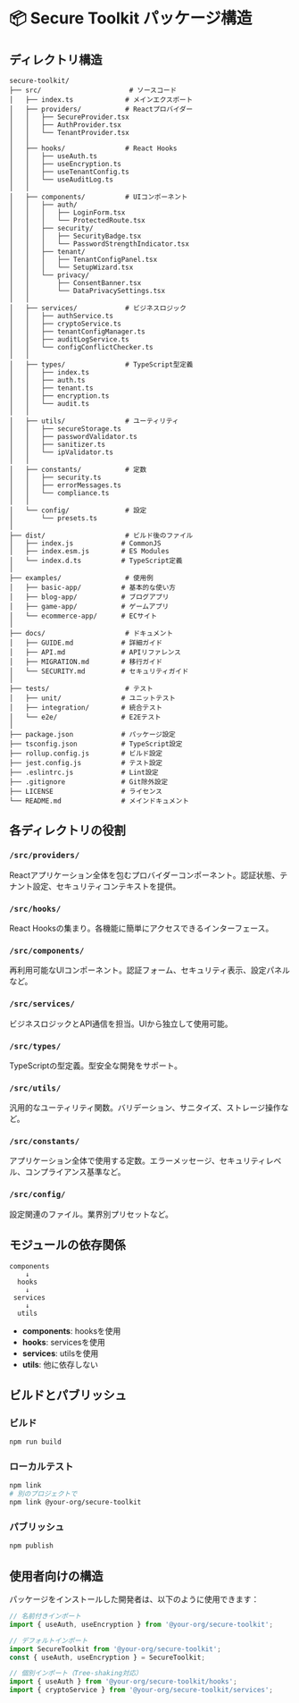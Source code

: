 # 📦 Secure Toolkit パッケージ構造

## ディレクトリ構造

```
secure-toolkit/
├── src/                      # ソースコード
│   ├── index.ts             # メインエクスポート
│   ├── providers/           # Reactプロバイダー
│   │   ├── SecureProvider.tsx
│   │   ├── AuthProvider.tsx
│   │   └── TenantProvider.tsx
│   │
│   ├── hooks/               # React Hooks
│   │   ├── useAuth.ts
│   │   ├── useEncryption.ts
│   │   ├── useTenantConfig.ts
│   │   └── useAuditLog.ts
│   │
│   ├── components/          # UIコンポーネント
│   │   ├── auth/
│   │   │   ├── LoginForm.tsx
│   │   │   └── ProtectedRoute.tsx
│   │   ├── security/
│   │   │   ├── SecurityBadge.tsx
│   │   │   └── PasswordStrengthIndicator.tsx
│   │   ├── tenant/
│   │   │   ├── TenantConfigPanel.tsx
│   │   │   └── SetupWizard.tsx
│   │   └── privacy/
│   │       ├── ConsentBanner.tsx
│   │       └── DataPrivacySettings.tsx
│   │
│   ├── services/            # ビジネスロジック
│   │   ├── authService.ts
│   │   ├── cryptoService.ts
│   │   ├── tenantConfigManager.ts
│   │   ├── auditLogService.ts
│   │   └── configConflictChecker.ts
│   │
│   ├── types/               # TypeScript型定義
│   │   ├── index.ts
│   │   ├── auth.ts
│   │   ├── tenant.ts
│   │   ├── encryption.ts
│   │   └── audit.ts
│   │
│   ├── utils/               # ユーティリティ
│   │   ├── secureStorage.ts
│   │   ├── passwordValidator.ts
│   │   ├── sanitizer.ts
│   │   └── ipValidator.ts
│   │
│   ├── constants/           # 定数
│   │   ├── security.ts
│   │   ├── errorMessages.ts
│   │   └── compliance.ts
│   │
│   └── config/              # 設定
│       └── presets.ts
│
├── dist/                    # ビルド後のファイル
│   ├── index.js            # CommonJS
│   ├── index.esm.js        # ES Modules
│   └── index.d.ts          # TypeScript定義
│
├── examples/                # 使用例
│   ├── basic-app/          # 基本的な使い方
│   ├── blog-app/           # ブログアプリ
│   ├── game-app/           # ゲームアプリ
│   └── ecommerce-app/      # ECサイト
│
├── docs/                    # ドキュメント
│   ├── GUIDE.md            # 詳細ガイド
│   ├── API.md              # APIリファレンス
│   ├── MIGRATION.md        # 移行ガイド
│   └── SECURITY.md         # セキュリティガイド
│
├── tests/                   # テスト
│   ├── unit/               # ユニットテスト
│   ├── integration/        # 統合テスト
│   └── e2e/                # E2Eテスト
│
├── package.json            # パッケージ設定
├── tsconfig.json           # TypeScript設定
├── rollup.config.js        # ビルド設定
├── jest.config.js          # テスト設定
├── .eslintrc.js            # Lint設定
├── .gitignore              # Git除外設定
├── LICENSE                 # ライセンス
└── README.md               # メインドキュメント
```

## 各ディレクトリの役割

### `/src/providers/`
Reactアプリケーション全体を包むプロバイダーコンポーネント。認証状態、テナント設定、セキュリティコンテキストを提供。

### `/src/hooks/`
React Hooksの集まり。各機能に簡単にアクセスできるインターフェース。

### `/src/components/`
再利用可能なUIコンポーネント。認証フォーム、セキュリティ表示、設定パネルなど。

### `/src/services/`
ビジネスロジックとAPI通信を担当。UIから独立して使用可能。

### `/src/types/`
TypeScriptの型定義。型安全な開発をサポート。

### `/src/utils/`
汎用的なユーティリティ関数。バリデーション、サニタイズ、ストレージ操作など。

### `/src/constants/`
アプリケーション全体で使用する定数。エラーメッセージ、セキュリティレベル、コンプライアンス基準など。

### `/src/config/`
設定関連のファイル。業界別プリセットなど。

## モジュールの依存関係

```
components
    ↓
  hooks
    ↓
 services
    ↓
  utils
```

- **components**: hooksを使用
- **hooks**: servicesを使用
- **services**: utilsを使用
- **utils**: 他に依存しない

## ビルドとパブリッシュ

### ビルド
```bash
npm run build
```

### ローカルテスト
```bash
npm link
# 別のプロジェクトで
npm link @your-org/secure-toolkit
```

### パブリッシュ
```bash
npm publish
```

## 使用者向けの構造

パッケージをインストールした開発者は、以下のように使用できます：

```javascript
// 名前付きインポート
import { useAuth, useEncryption } from '@your-org/secure-toolkit';

// デフォルトインポート
import SecureToolkit from '@your-org/secure-toolkit';
const { useAuth, useEncryption } = SecureToolkit;

// 個別インポート（Tree-shaking対応）
import { useAuth } from '@your-org/secure-toolkit/hooks';
import { cryptoService } from '@your-org/secure-toolkit/services';
```